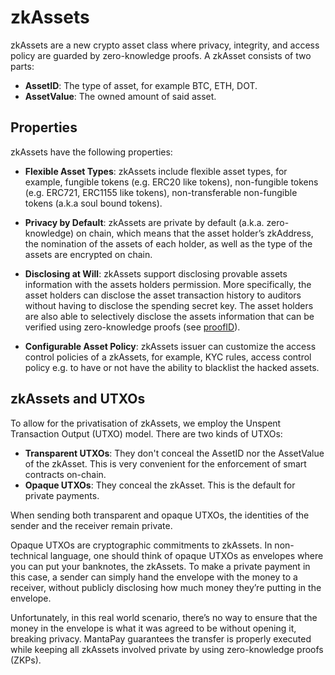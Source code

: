 # zkAssets

zkAssets are a new crypto asset class where privacy, integrity, and access policy are guarded by zero-knowledge proofs. A zkAsset consists of two parts:
* **AssetID**: The type of asset, for example BTC, ETH, DOT.
* **AssetValue**: The owned amount of said asset.

## Properties
zkAssets have the following properties:

* **Flexible Asset Types**: zkAssets include flexible asset types, for example, fungible tokens (e.g. ERC20 like tokens), non-fungible tokens (e.g. ERC721, ERC1155 like tokens), non-transferable non-fungible tokens (a.k.a soul bound tokens).

* **Privacy by Default**: zkAssets are private by default (a.k.a. zero-knowledge) on chain, which means that the asset holder’s zkAddress, the nomination of the assets of each holder, as well as the type of the assets are encrypted on chain.

* **Disclosing at Will**: zkAssets support disclosing provable assets information with the assets holders permission. More specifically, the asset holders can disclose the asset transaction history to auditors without having to disclose the spending secret key. The asset holders are also able to selectively disclose the assets information that can be verified using zero-knowledge proofs (see [proofID](proofID.md)).

* **Configurable Asset Policy**: zkAssets issuer can customize the access control policies of a zkAssets, for example, KYC rules, access control policy e.g. to have or not have the ability to blacklist the hacked assets.

## zkAssets and UTXOs

To allow for the privatisation of zkAssets, we employ the Unspent Transaction Output (UTXO) model. There are two kinds of UTXOs:

* **Transparent UTXOs**: They don't conceal the AssetID nor the AssetValue of the zkAsset. This is very convenient for the enforcement of smart contracts on-chain.
* **Opaque UTXOs**: They conceal the zkAsset. This is the default for private payments.

When sending both transparent and opaque UTXOs, the identities of the sender and the receiver remain private.

Opaque UTXOs are cryptographic commitments to zkAssets. In non-technical language, one should think of opaque UTXOs as envelopes where you can put your banknotes, the zkAssets. To make a private payment in this case, a sender can simply hand the envelope with the money to a receiver, without publicly disclosing how much money they’re putting in the envelope.

Unfortunately, in this real world scenario, there’s no way to ensure that the money in the envelope is what it was agreed to be without opening it, breaking privacy. MantaPay guarantees the transfer is properly executed while keeping all zkAssets involved private by using zero-knowledge proofs (ZKPs).
